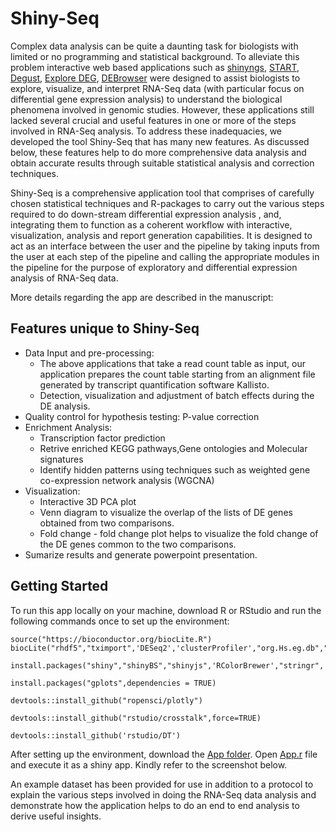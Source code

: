 # Shiny-Seq

Complex data analysis can be quite a daunting task for biologists with limited or no programming and statistical background. To alleviate this problem interactive web based applications such as [shinyngs](https://github.com/pinin4fjords/shinyngs), [START](https://github.com/jminnier/STARTapp), [Degust](http://victorian-bioinformatics-consortium.github.io/degust/), [Explore DEG](http://fgcz-shiny.uzh.ch/fgcz_exploreDEG_app/), [DEBrowser]() were designed to assist biologists to explore, visualize, and interpret RNA-Seq data (with particular focus on differential gene expression analysis) to understand the biological phenomena involved in genomic studies. However, these applications still lacked several crucial and useful features in one or more of the steps involved in RNA-Seq analysis. To address these inadequacies, we developed the tool Shiny-Seq that has many new features. As discussed below, these features help to do more comprehensive data analysis and obtain accurate results through suitable statistical analysis and correction techniques. 

Shiny-Seq is a comprehensive application tool that comprises of carefully chosen statistical techniques and R-packages to carry out the various steps required to do down-stream differential expression analysis , and, integrating them to function as a coherent workflow with interactive, visualization, analysis and report generation capabilities. It is designed to act as an interface between the user and the pipeline by taking inputs from the user at each step of the pipeline and calling the appropriate modules in the pipeline for the purpose of exploratory and differential expression analysis of RNA-Seq data. 

More details regarding the app are described in the manuscript:

## Features unique to Shiny-Seq
- Data Input and pre-processing:
  - The above applications that take a read count table as input, our application prepares the count table starting from an alignment file generated by transcript quantification software Kallisto.
  - Detection, visualization and adjustment of batch effects during the DE analysis.
- Quality control for hypothesis testing: P-value correction
- Enrichment Analysis:
  - Transcription factor prediction
  - Retrive enriched KEGG pathways,Gene ontologies and Molecular signatures
  - Identify hidden patterns using techniques such as weighted gene co-expression network analysis (WGCNA)
- Visualization:
  - Interactive 3D PCA plot
  - Venn diagram to visualize the overlap of the lists of DE genes obtained from two comparisons.
  - Fold change - fold change plot helps to visualize the fold change of the DE genes common to the two comparisons.
- Sumarize results and generate powerpoint presentation.

## Getting Started

To run this app locally on your machine, download R or RStudio and run the following commands once to set up the environment:

```
source("https://bioconductor.org/biocLite.R")
biocLite("rhdf5","tximport",'DESeq2','clusterProfiler',"org.Hs.eg.db","org.Mm.eg.db","org.Mmu.eg.db","sva","limma","geneplotter",'biomaRt',"pcaGoPromoter","pcaGoPromoter.Mm.mm9","pcaGoPromoter.Hs.hg19","pathview")

install.packages("shiny","shinyBS","shinyjs",'RColorBrewer',"stringr",'formula.tools','data.table','fdrtool',"VennDiagram",'colorspace',"xlsx",'svglite',"visNetwork","V8","ggrepel","ReporteRs","ReporteRsjars")

install.packages("gplots",dependencies = TRUE)

devtools::install_github("ropensci/plotly")

devtools::install_github("rstudio/crosstalk",force=TRUE)

devtools::install_github('rstudio/DT')

```

After setting up the environment, download the [App folder](https://github.com/szenitha/Shiny-Seq/tree/master/App). Open [App.r](https://github.com/szenitha/Shiny-Seq/blob/master/App/app.R) file and execute it as a shiny app. Kindly refer to the screenshot below.

An example dataset has been provided for use in addition to a protocol to explain the various steps involved in doing the RNA-Seq data
analysis and demonstrate how the application helps to do an end to end analysis to derive useful insights.



